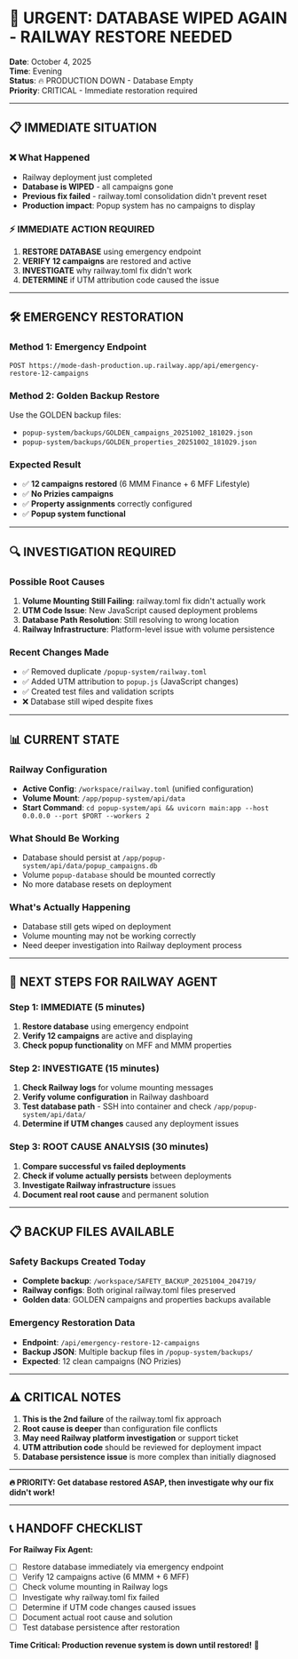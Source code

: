 # 🚨 URGENT: DATABASE WIPED AGAIN - RAILWAY RESTORE NEEDED

**Date**: October 4, 2025  
**Time**: Evening  
**Status**: 🔥 PRODUCTION DOWN - Database Empty  
**Priority**: CRITICAL - Immediate restoration required

---

## 📋 IMMEDIATE SITUATION

### **❌ What Happened**
- Railway deployment just completed 
- **Database is WIPED** - all campaigns gone
- **Previous fix failed** - railway.toml consolidation didn't prevent reset
- **Production impact**: Popup system has no campaigns to display

### **⚡ IMMEDIATE ACTION REQUIRED**
1. **RESTORE DATABASE** using emergency endpoint
2. **VERIFY 12 campaigns** are restored and active  
3. **INVESTIGATE** why railway.toml fix didn't work
4. **DETERMINE** if UTM attribution code caused the issue

---

## 🛠️ EMERGENCY RESTORATION

### **Method 1: Emergency Endpoint**
```
POST https://mode-dash-production.up.railway.app/api/emergency-restore-12-campaigns
```

### **Method 2: Golden Backup Restore**
Use the GOLDEN backup files:
- `popup-system/backups/GOLDEN_campaigns_20251002_181029.json`
- `popup-system/backups/GOLDEN_properties_20251002_181029.json`

### **Expected Result**
- ✅ **12 campaigns restored** (6 MMM Finance + 6 MFF Lifestyle)
- ✅ **No Prizies campaigns** 
- ✅ **Property assignments** correctly configured
- ✅ **Popup system functional** 

---

## 🔍 INVESTIGATION REQUIRED

### **Possible Root Causes**
1. **Volume Mounting Still Failing**: railway.toml fix didn't actually work
2. **UTM Code Issue**: New JavaScript caused deployment problems
3. **Database Path Resolution**: Still resolving to wrong location
4. **Railway Infrastructure**: Platform-level issue with volume persistence

### **Recent Changes Made**
- ✅ Removed duplicate `/popup-system/railway.toml` 
- ✅ Added UTM attribution to `popup.js` (JavaScript changes)
- ✅ Created test files and validation scripts
- ❌ Database still wiped despite fixes

---

## 📊 CURRENT STATE

### **Railway Configuration**
- **Active Config**: `/workspace/railway.toml` (unified configuration)
- **Volume Mount**: `/app/popup-system/api/data` 
- **Start Command**: `cd popup-system/api && uvicorn main:app --host 0.0.0.0 --port $PORT --workers 2`

### **What Should Be Working**
- Database should persist at `/app/popup-system/api/data/popup_campaigns.db`
- Volume `popup-database` should be mounted correctly
- No more database resets on deployment

### **What's Actually Happening**  
- Database still gets wiped on deployment
- Volume mounting may not be working correctly
- Need deeper investigation into Railway deployment process

---

## 🚀 NEXT STEPS FOR RAILWAY AGENT

### **Step 1: IMMEDIATE (5 minutes)**
1. **Restore database** using emergency endpoint
2. **Verify 12 campaigns** are active and displaying
3. **Check popup functionality** on MFF and MMM properties

### **Step 2: INVESTIGATE (15 minutes)**
1. **Check Railway logs** for volume mounting messages
2. **Verify volume configuration** in Railway dashboard
3. **Test database path** - SSH into container and check `/app/popup-system/api/data/`
4. **Determine if UTM changes** caused any deployment issues

### **Step 3: ROOT CAUSE ANALYSIS (30 minutes)**
1. **Compare successful vs failed deployments** 
2. **Check if volume actually persists** between deployments
3. **Investigate Railway infrastructure** issues
4. **Document real root cause** and permanent solution

---

## 📋 BACKUP FILES AVAILABLE

### **Safety Backups Created Today**
- **Complete backup**: `/workspace/SAFETY_BACKUP_20251004_204719/`
- **Railway configs**: Both original railway.toml files preserved
- **Golden data**: GOLDEN campaigns and properties backups available

### **Emergency Restoration Data**
- **Endpoint**: `/api/emergency-restore-12-campaigns`
- **Backup JSON**: Multiple backup files in `/popup-system/backups/`
- **Expected**: 12 clean campaigns (NO Prizies)

---

## ⚠️ CRITICAL NOTES

1. **This is the 2nd failure** of the railway.toml fix approach
2. **Root cause is deeper** than configuration file conflicts
3. **May need Railway platform investigation** or support ticket
4. **UTM attribution code** should be reviewed for deployment impact
5. **Database persistence issue** is more complex than initially diagnosed

---

**🔥 PRIORITY: Get database restored ASAP, then investigate why our fix didn't work!**

---

## 📞 HANDOFF CHECKLIST

**For Railway Fix Agent:**
- [ ] Restore database immediately via emergency endpoint
- [ ] Verify 12 campaigns active (6 MMM + 6 MFF)  
- [ ] Check volume mounting in Railway logs
- [ ] Investigate why railway.toml fix failed
- [ ] Determine if UTM code changes caused issues
- [ ] Document actual root cause and solution
- [ ] Test database persistence after restoration

**Time Critical: Production revenue system is down until restored!** 🚨